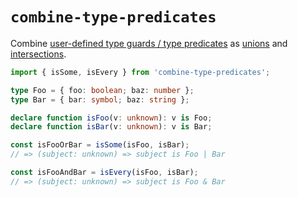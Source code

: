 # `combine-type-predicates`

Combine [user-defined type guards / type predicates][user-defined-type-guards]
as [unions][union] and [intersections][intersection].

[user-defined-type-guards]: https://www.typescriptlang.org/docs/handbook/advanced-types.html#user-defined-type-guards
[union]: https://www.typescriptlang.org/docs/handbook/advanced-types.html#union-types
[intersection]: https://www.typescriptlang.org/docs/handbook/advanced-types.html#intersection-types

```ts
import { isSome, isEvery } from 'combine-type-predicates';

type Foo = { foo: boolean; baz: number };
type Bar = { bar: symbol; baz: string };

declare function isFoo(v: unknown): v is Foo;
declare function isBar(v: unknown): v is Bar;

const isFooOrBar = isSome(isFoo, isBar);
// => (subject: unknown) => subject is Foo | Bar

const isFooAndBar = isEvery(isFoo, isBar);
// => (subject: unknown) => subject is Foo & Bar
```
